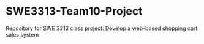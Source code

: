 # SWE3313-Team10-Project
Repository for SWE 3313 class project: Develop a web-based shopping cart sales system
